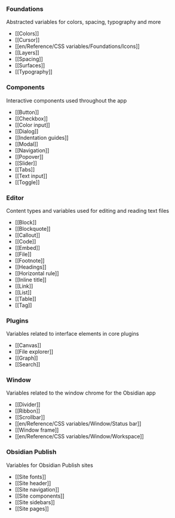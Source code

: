 ### Foundations

Abstracted variables for colors, spacing, typography and more

- [[Colors]]
- [[Cursor]]
- [[en/Reference/CSS variables/Foundations/Icons]]
- [[Layers]]
- [[Spacing]]
- [[Surfaces]]
- [[Typography]]

### Components

Interactive components used throughout the app

- [[Button]]
- [[Checkbox]]
- [[Color input]]
- [[Dialog]]
- [[Indentation guides]]
- [[Modal]]
- [[Navigation]]
- [[Popover]]
- [[Slider]]
- [[Tabs]]
- [[Text input]]
- [[Toggle]]

### Editor

Content types and variables used for editing and reading text files

- [[Block]]
- [[Blockquote]]
- [[Callout]]
- [[Code]]
- [[Embed]]
- [[File]]
- [[Footnote]]
- [[Headings]]
- [[Horizontal rule]]
- [[Inline title]]
- [[Link]]
- [[List]]
- [[Table]]
- [[Tag]]

### Plugins

Variables related to interface elements in core plugins

- [[Canvas]]
- [[File explorer]]
- [[Graph]]
- [[Search]]

### Window

Variables related to the window chrome for the Obsidian app

- [[Divider]]
- [[Ribbon]]
- [[Scrollbar]]
- [[en/Reference/CSS variables/Window/Status bar]]
- [[Window frame]]
- [[en/Reference/CSS variables/Window/Workspace]]

### Obsidian Publish

Variables for Obsidian Publish sites

- [[Site fonts]]
- [[Site header]]
- [[Site navigation]]
- [[Site components]]
- [[Site sidebars]]
- [[Site pages]]